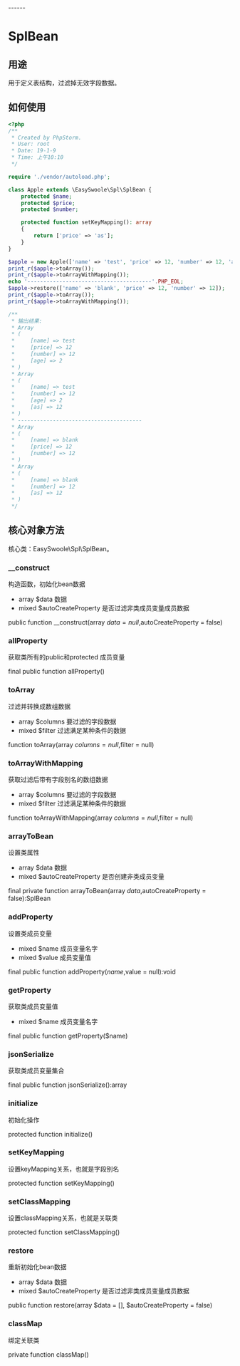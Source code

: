 <head>
     <title>EasySwoole Bean|php bean</title>
     <meta name="keywords" content="EasySwoole Bean|php bean"/>
     <meta name="description" content="EasySwoole Bean|php bean"/>
</head>
---<head>---

# SplBean

## 用途
用于定义表结构，过滤掉无效字段数据。

## 如何使用

```php
<?php
/**
 * Created by PhpStorm.
 * User: root
 * Date: 19-1-9
 * Time: 上午10:10
 */

require './vendor/autoload.php';

class Apple extends \EasySwoole\Spl\SplBean {
    protected $name;
    protected $price;
    protected $number;

    protected function setKeyMapping(): array
    {
        return ['price' => 'as'];
    }
}

$apple = new Apple(['name' => 'test', 'price' => 12, 'number' => 12, 'age' => 2], true);
print_r($apple->toArray());
print_r($apple->toArrayWithMapping());
echo '---------------------------------------'.PHP_EOL;
$apple->restore(['name' => 'blank', 'price' => 12, 'number' => 12]);
print_r($apple->toArray());
print_r($apple->toArrayWithMapping());

/**
 * 输出结果:
 * Array
 * (
 *     [name] => test
 *     [price] => 12
 *     [number] => 12
 *     [age] => 2
 * )
 * Array
 * (
 *     [name] => test
 *     [number] => 12
 *     [age] => 2
 *     [as] => 12
 * )
 * ---------------------------------------
 * Array
 * (
 *     [name] => blank
 *     [price] => 12
 *     [number] => 12
 * )
 * Array
 * (
 *     [name] => blank
 *     [number] => 12
 *     [as] => 12
 * )
 */

```

## 核心对象方法

核心类：EasySwoole\Spl\SplBean。

### __construct

构造函数，初始化bean数据

* array     $data                   数据
* mixed     $autoCreateProperty     是否过滤非类成员变量成员数据

public function __construct(array $data = null,$autoCreateProperty = false)

### allProperty

获取类所有的public和protected 成员变量

final public function allProperty()

### toArray

过滤并转换成数组数据

* array     $columns    要过滤的字段数据
* mixed     $filter     过滤满足某种条件的数据

function toArray(array $columns = null,$filter = null)

### toArrayWithMapping

获取过滤后带有字段别名的数组数据

* array     $columns    要过滤的字段数据
* mixed     $filter     过滤满足某种条件的数据

function toArrayWithMapping(array $columns = null,$filter = null)

### arrayToBean

设置类属性

* array     $data                   数据
* mixed     $autoCreateProperty     是否创建非类成员变量

final private function arrayToBean(array $data,$autoCreateProperty = false):SplBean

### addProperty

设置类成员变量

* mixed     $name       成员变量名字
* mixed     $value      成员变量值

final public function addProperty($name,$value = null):void

### getProperty

获取类成员变量值

* mixed     $name       成员变量名字

final public function getProperty($name)

### jsonSerialize

获取类成员变量集合

final public function jsonSerialize():array

### initialize

初始化操作

protected function initialize()

### setKeyMapping

设置keyMapping关系，也就是字段别名

protected function setKeyMapping()

### setClassMapping

设置classMapping关系，也就是关联类

protected function setClassMapping()

### restore

重新初始化bean数据

* array     $data                   数据
* mixed     $autoCreateProperty     是否过滤非类成员变量成员数据

public function restore(array $data = [], $autoCreateProperty = false)

### classMap

绑定关联类

private function classMap()

